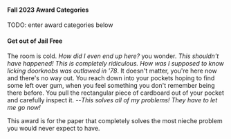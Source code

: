 #### Fall 2023 Award Categories

TODO: enter award categories below

#### Get out of Jail Free
The room is cold.
_How did I even end up here?_ you wonder.
_This shouldn't have happened! This is completely ridiculous.
How was I supposed to know licking doorknobs was outlawed in '78_.
It doesn't matter, you're here now and there's no way out.
You reach down into your pockets hoping to find some left over gum,
when you feel something you don't remember being there before.
You pull the rectangular piece of cardboard out of your pocket and
carefully inspect it.
--_This solves all of my problems! They have to let me go now!_

This award is for the paper that completely solves the most nieche
problem you would never expect to have.

